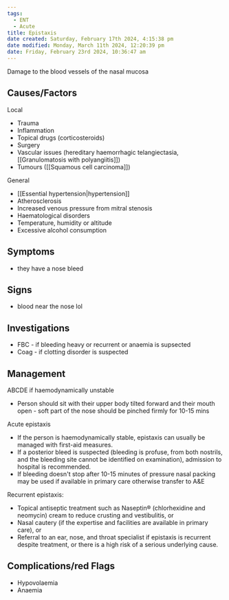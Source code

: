 ```yaml
---
tags:
  - ENT
  - Acute
title: Epistaxis
date created: Saturday, February 17th 2024, 4:15:38 pm
date modified: Monday, March 11th 2024, 12:20:39 pm
date: Friday, February 23rd 2024, 10:36:47 am
---
```

Damage to the blood vessels of the nasal mucosa

## Causes/Factors

Local 
- Trauma
- Inflammation
- Topical drugs (corticosteroids)
- Surgery
- Vascular issues (hereditary haemorrhagic telangiectasia, [[Granulomatosis with polyangiitis]])
- Tumours ([[Squamous cell carcinoma]])

General
- [[Essential hypertension|hypertension]]
- Atherosclerosis
- Increased venous pressure from mitral stenosis 
- Haematological disorders 
- Temperature, humidity or altitude
- Excessive alcohol consumption

## Symptoms

- they have a nose bleed

## Signs

- blood near the nose lol

## Investigations

- FBC - if bleeding heavy or recurrent or anaemia is supsected
- Coag - if clotting disorder is suspected


## Management

ABCDE if haemodynamically unstable
- Person should sit with their upper body tilted forward and their mouth open - soft part of the nose should be pinched firmly for 10-15 mins

Acute epistaxis
- If the person is haemodynamically stable, epistaxis can usually be managed with first-aid measures. 
- If a posterior bleed is suspected (bleeding is profuse, from both nostrils, and the bleeding site cannot be identified on examination), admission to hospital is recommended.
- If bleeding doesn't stop after 10-15 minutes of pressure nasal packing may be used if available in primary care otherwise transfer to A&E 

Recurrent epistaxis:
- Topical antiseptic treatment such as Naseptin® (chlorhexidine and neomycin) cream to reduce crusting and vestibulitis, or
- Nasal cautery (if the expertise and facilities are available in primary care), or
- Referral to an ear, nose, and throat specialist if epistaxis is recurrent despite treatment, or there is a high risk of a serious underlying cause.

## Complications/red Flags
- Hypovolaemia 
- Anaemia